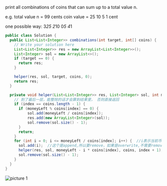 print all combinations of coins that can sum up to a total value n.

e.g. total value n  = 99 cents
coin value = 25 10 5 1 cent

one possible way:
3*25
2*10
0*5
4*1

```java
public class Solution {
  public List<List<Integer>> combinations(int target, int[] coins) {
    // Write your solution here
    List<List<Integer>> res = new ArrayList<List<Integer>>();
    List<Integer> sol = new ArrayList<>();
    if (target == 0) {
      return res;
    }

    helper(res, sol, target, coins, 0);
    return res;
  }

  private void helper(List<List<Integer>> res, List<Integer> sol, int moneyLeft, int[] coins, int index) {
    // 到了最后一层，能整除的话才会算到结果里， 否则直接返回
    if (index == coins.length - 1) {
      if (moneyLeft % coins[index] == 0) {
          sol.add(moneyLeft / coins[index]);
          res.add(new ArrayList<Integer>(sol));
          sol.remove(sol.size() - 1);
      }
      return;
    }
    for (int i = 0; i <= moneyLeft / coins[index]; i++) {  //i表示当前币种的个数
      sol.add(i);  //这个是append,所以要remove，如果是overwrite,不需要remove
      helper(res, sol, moneyLeft - i * coins[index], coins, index + 1);
      sol.remove(sol.size() - 1);
    }
  }
}

```


![picture 1](https://i.loli.net/2021/09/07/89OeL7MzWHPNG1q.png)  
